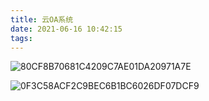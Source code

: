 ```yaml
---
title: 云OA系统
date: 2021-06-16 10:42:15
tags:
---
```


![80CF8B70681C4209C7AE01DA20971A7E](C:\Users\admin\Desktop\海昌\80CF8B70681C4209C7AE01DA20971A7E.jpg)

![0F3C58ACF2C9BEC6B1BC6026DF07DCF9](C:\Users\admin\Desktop\海昌\0F3C58ACF2C9BEC6B1BC6026DF07DCF9.png)

